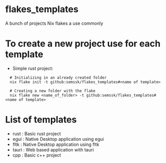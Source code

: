 # flakes_templates
A bunch of projects Nix flakes a use commonly
# To create a new project use for each template
* Simple rust project:
````
  # Initializing in an already created folder
  nix flake init -t github:semssk/flakes_templates#<name of template>

  # Creating a new folder with the flake
  nix flake new <name_of_folder> -t github:semssk/flakes_templates#<name of template>

````
# List of templates
* rust : Basic rust project
* egui : Native Desktop application using egui 
* fltk : Native Desktop application using fltk
* tauri : Web based application with tauri
* cpp  : Basic c++ project
